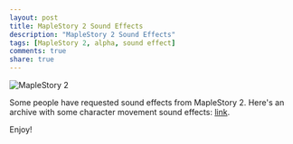 ```yaml
---
layout: post
title: MapleStory 2 Sound Effects
description: "MapleStory 2 Sound Effects"
tags: [MapleStory 2, alpha, sound effect]
comments: true
share: true
---
```


![MapleStory 2](http://i.imgur.com/vmNbTnC.png)

Some people have requested sound effects from MapleStory 2. Here's an archive with some character movement sound effects: [link](https://www.sendspace.com/file/0hbqhi).

Enjoy!
